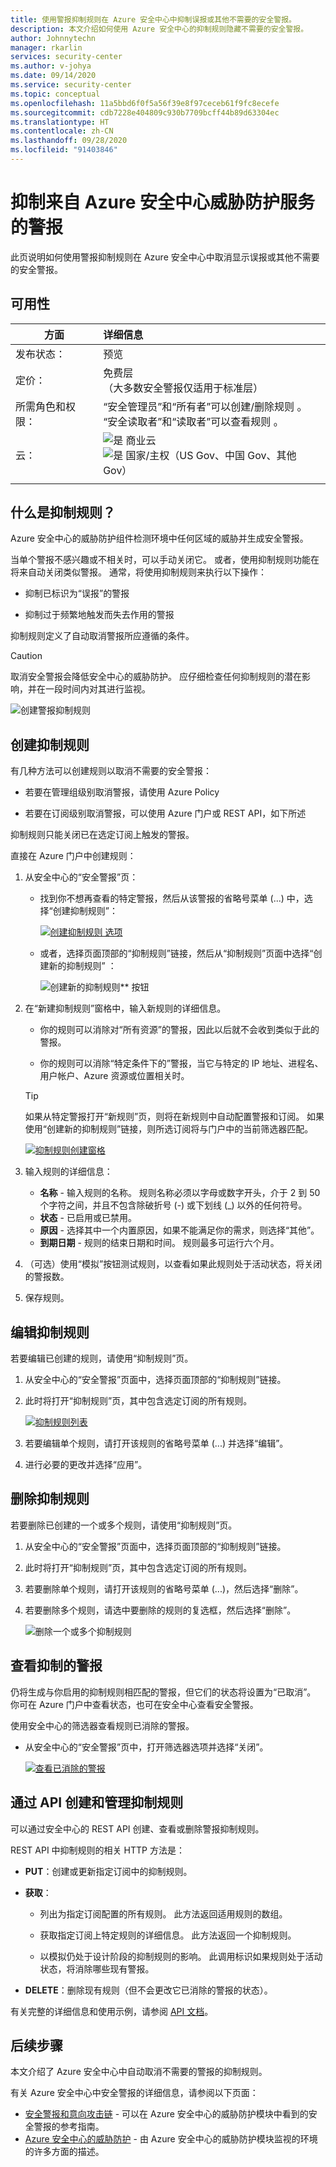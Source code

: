 ```yaml
---
title: 使用警报抑制规则在 Azure 安全中心中抑制误报或其他不需要的安全警报。
description: 本文介绍如何使用 Azure 安全中心的抑制规则隐藏不需要的安全警报。
author: Johnnytechn
manager: rkarlin
services: security-center
ms.author: v-johya
ms.date: 09/14/2020
ms.service: security-center
ms.topic: conceptual
ms.openlocfilehash: 11a5bbd6f0f5a56f39e8f97ceceb61f9fc8ecefe
ms.sourcegitcommit: cdb7228e404809c930b7709bcff44b89d63304ec
ms.translationtype: HT
ms.contentlocale: zh-CN
ms.lasthandoff: 09/28/2020
ms.locfileid: "91403846"
---
```

# <a name="suppress-alerts-from-azure-security-centers-threat-protection"></a>抑制来自 Azure 安全中心威胁防护服务的警报

此页说明如何使用警报抑制规则在 Azure 安全中心中取消显示误报或其他不需要的安全警报。

## <a name="availability"></a>可用性

|方面|详细信息|
|----|:----|
|发布状态：|预览|
|定价：|免费层<br>（大多数安全警报仅适用于标准层）|
|所需角色和权限：|“安全管理员”和“所有者”可以创建/删除规则 。<br>“安全读取者”和“读取者”可以查看规则 。|
|云：|![是](./media/icons/yes-icon.png) 商业云<br>![是](./media/icons/yes-icon.png) 国家/主权（US Gov、中国 Gov、其他 Gov）|
|||




## <a name="what-are-suppression-rules"></a>什么是抑制规则？

Azure 安全中心的威胁防护组件检测环境中任何区域的威胁并生成安全警报。

当单个警报不感兴趣或不相关时，可以手动关闭它。 或者，使用抑制规则功能在将来自动关闭类似警报。 通常，将使用抑制规则来执行以下操作：

- 抑制已标识为“误报”的警报

- 抑制过于频繁地触发而失去作用的警报

抑制规则定义了自动取消警报所应遵循的条件。

> [!CAUTION]
> 取消安全警报会降低安全中心的威胁防护。 应仔细检查任何抑制规则的潜在影响，并在一段时间内对其进行监视。

![创建警报抑制规则](media\alerts-suppression-rules\create-suppression-rule.gif)

## <a name="create-a-suppression-rule"></a>创建抑制规则

有几种方法可以创建规则以取消不需要的安全警报：

- 若要在管理组级别取消警报，请使用 Azure Policy

- 若要在订阅级别取消警报，可以使用 Azure 门户或 REST API，如下所述

抑制规则只能关闭已在选定订阅上触发的警报。

直接在 Azure 门户中创建规则：

1. 从安全中心的“安全警报”页：

    - 找到你不想再查看的特定警报，然后从该警报的省略号菜单 (...) 中，选择“创建抑制规则”：

        [![**创建抑制规则** 选项](./media/alerts-suppression-rules/auto-dismiss-future-option.png)](./media/alerts-suppression-rules/auto-dismiss-future-option.png#lightbox)

    - 或者，选择页面顶部的“抑制规则”链接，然后从“抑制规则”页面中选择“创建新的抑制规则” ：

        ![创建新的抑制规则** 按钮](./media/alerts-suppression-rules/create-new-suppression-rule.png)

1. 在“新建抑制规则”窗格中，输入新规则的详细信息。

    - 你的规则可以消除对“所有资源”的警报，因此以后就不会收到类似于此的警报。 
    
    - 你的规则可以消除“特定条件下的”警报，当它与特定的 IP 地址、进程名、用户帐户、Azure 资源或位置相关时。

    > [!TIP]
    > 如果从特定警报打开“新规则”页，则将在新规则中自动配置警报和订阅。 如果使用“创建新的抑制规则”链接，则所选订阅将与门户中的当前筛选器匹配。

    [![抑制规则创建窗格](./media/alerts-suppression-rules/new-suppression-rule-pane.png)](./media/alerts-suppression-rules/new-suppression-rule-pane.png#lightbox)

1. 输入规则的详细信息：

    - **名称** - 输入规则的名称。 规则名称必须以字母或数字开头，介于 2 到 50 个字符之间，并且不包含除破折号 (-) 或下划线 (_) 以外的任何符号。 
    - **状态** - 已启用或已禁用。
    - **原因** - 选择其中一个内置原因，如果不能满足你的需求，则选择“其他”。
    - **到期日期** - 规则的结束日期和时间。 规则最多可运行六个月。

1. （可选）使用“模拟”按钮测试规则，以查看如果此规则处于活动状态，将关闭的警报数。

1. 保存规则。 

## <a name="edit-a-suppression-rules"></a>编辑抑制规则

若要编辑已创建的规则，请使用“抑制规则”页。

1. 从安全中心的“安全警报”页面中，选择页面顶部的“抑制规则”链接。

1. 此时将打开“抑制规则”页，其中包含选定订阅的所有规则。

    [![抑制规则列表](./media/alerts-suppression-rules/suppression-rules-page.png)](./media/alerts-suppression-rules/suppression-rules-page.png#lightbox)

1. 若要编辑单个规则，请打开该规则的省略号菜单 (...) 并选择“编辑”。

1. 进行必要的更改并选择“应用”。 

## <a name="delete-a-suppression-rule"></a>删除抑制规则

若要删除已创建的一个或多个规则，请使用“抑制规则”页。

1. 从安全中心的“安全警报”页面中，选择页面顶部的“抑制规则”链接。

1. 此时将打开“抑制规则”页，其中包含选定订阅的所有规则。

1. 若要删除单个规则，请打开该规则的省略号菜单 (...)，然后选择“删除”。

1. 若要删除多个规则，请选中要删除的规则的复选框，然后选择“删除”。

    ![删除一个或多个抑制规则](./media/alerts-suppression-rules/delete-multiple-alerts.png)

## <a name="view-suppressed-alerts"></a>查看抑制的警报

仍将生成与你启用的抑制规则相匹配的警报，但它们的状态将设置为“已取消”。 你可在 Azure 门户中查看状态，也可在安全中心查看安全警报。 

使用安全中心的筛选器查看规则已消除的警报。

* 从安全中心的“安全警报”页中，打开筛选器选项并选择“关闭”。  

   [![查看已消除的警报](./media/alerts-suppression-rules/view-dismissed-alerts.png)](./media/alerts-suppression-rules/view-dismissed-alerts.png#lightbox)


## <a name="create-and-manage-suppression-rules-with-the-api"></a>通过 API 创建和管理抑制规则

可以通过安全中心的 REST API 创建、查看或删除警报抑制规则。 

REST API 中抑制规则的相关 HTTP 方法是：

- **PUT**：创建或更新指定订阅中的抑制规则。

- **获取**：

    - 列出为指定订阅配置的所有规则。 此方法返回适用规则的数组。

    - 获取指定订阅上特定规则的详细信息。 此方法返回一个抑制规则。

    - 以模拟仍处于设计阶段的抑制规则的影响。 此调用标识如果规则处于活动状态，将消除哪些现有警报。

- **DELETE**：删除现有规则（但不会更改它已消除的警报的状态）。

有关完整的详细信息和使用示例，请参阅 [API 文档](https://docs.microsoft.com/rest/api/securitycenter/)。 


## <a name="next-steps"></a>后续步骤

本文介绍了 Azure 安全中心中自动取消不需要的警报的抑制规则。

有关 Azure 安全中心中安全警报的详细信息，请参阅以下页面：

- [安全警报和意向攻击链](alerts-reference.md) - 可以在 Azure 安全中心的威胁防护模块中看到的安全警报的参考指南。
- [Azure 安全中心的威胁防护](threat-protection.md) - 由 Azure 安全中心的威胁防护模块监视的环境的许多方面的描述。


